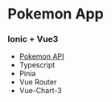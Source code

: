 # Pokemon App 
### Ionic + Vue3
*  [Pokemon API](https://pokeapi.co/docs/v2#pokemon-section)
*  Typescript
*  Pinia
*  Vue Router
*  Vue-Chart-3
